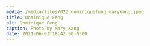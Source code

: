 ```yaml
---
media: /media/files/022_dominiquefung_marykang.jpeg
title: Dominique Feng
alt: Dominique Feng
caption: Photo by Mary Kang
date: 2021-06-03T18:42:00-0500
---
```

